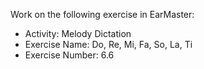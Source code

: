 Work on the following exercise in EarMaster:
- Activity: Melody Dictation
- Exercise Name: Do, Re, Mi, Fa, So, La, Ti
- Exercise Number: 6.6
